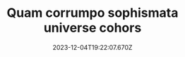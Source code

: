 ---
title: "Quam corrumpo sophismata universe cohors"
date: 2023-12-04T19:22:07.670Z
permalink: "/quam-corrumpo-sophismata-universe-cohors/"
---
